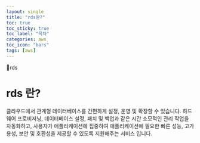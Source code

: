 ```yaml
---
layout: single
title: "rds란?"
toc: true
toc_sticky: true
toc_label: "목차"
categories: aws
toc_icon: "bars"
tags: [aws]
---
```


📘rds

# rds 란?

클라우드에서 관계형 데이터베이스를 간편하게 설정, 운영 및 확장할 수 있습니다. 하드웨어 프로비저닝, 데이터베이스 설정, 패치 및 백업과 같은 시간 소모적인 관리 작업을 자동화하고, 사용자가 애플리케이션에 집중하여 애플리케이션에 필요한 빠른 성능, 고가용성, 보안 및 호환성을 제공할 수 있도록 지원해주는 서비스 입니다.
